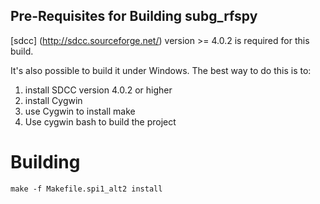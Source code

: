 ## Pre-Requisites for Building subg_rfspy

[sdcc] (http://sdcc.sourceforge.net/) version >= 4.0.2 is required for this build.

It's also possible to build it under Windows. The best way to do this is to:

1. install SDCC version 4.0.2 or higher
2. install Cygwin
3. use Cygwin to install make
4. Use cygwin bash to build the project

# Building

```
make -f Makefile.spi1_alt2 install
